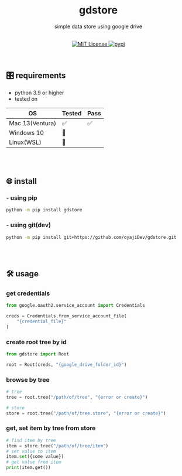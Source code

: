 <h1 align="center">
    gdstore
</h1>
<p align="center">
    simple data store using google drive
</p>
<br/>

<div align="center">
    <a href="https://github.com/oyajiDev/gdstore/blob/main/LICENSE">
        <img src="https://img.shields.io/github/license/oyajiDev/gdstore.svg" alt="MIT License" />
    </a>
    <a href="https://pypi.org/project/gdstore/">
        <img src="https://img.shields.io/pypi/v/gdstore.svg" alt="pypi" />
    </a>
</div>
<br/><br/>


## 🎛️ requirements
- python 3.9 or higher
- tested on

|        OS       | Tested | Pass |
| --------------- | ------ | ---- |
| Mac 13(Ventura) |   ✅   |  ✅  |
| Windows 10      |   🚫   |      |
| Linux(WSL)      |   🚫   |      |

<br/><br/>

## 🌐 install
### - using pip
```zsh
python -m pip install gdstore
```

### - using git(dev)
```zsh
python -m pip install git+https://github.com/oyajiDev/gdstore.git
```

<br/><br/>

## 🛠 usage
### get credentials
```python
from google.oauth2.service_account import Credentials

creds = Credentials.from_service_account_file(
    "{credential_file}"
)
```

### create root tree by id
```python
from gdstore import Root

root = Root(creds, "{google_drive_folder_id}")
```

### browse by tree
```python
# tree
tree = root.tree("/path/of/tree", "{error or create}")

# store
store = root.tree("/path/of/tree.store", "{error or create}")
```

### get, set item by tree from store
```python
# find item by tree
item = store.tree("/path/of/tree/item")
# set value to item
item.set({some value})
# get value from item
print(item.get())
```
